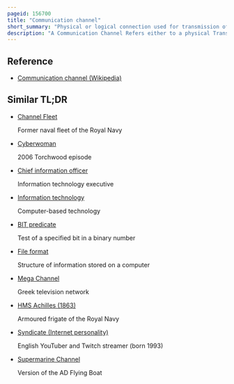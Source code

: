 ```yaml
---
pageid: 156700
title: "Communication channel"
short_summary: "Physical or logical connection used for transmission of information"
description: "A Communication Channel Refers either to a physical Transmission Medium such as a Wire or to a logical Connection over a multiplexed Medium such as a Radio Channel in Telecommunications and Computer Networks. A Channel is used for the Information Transfer of for Example a digital Bit Stream from one or several Senders to one or several Receivers. A channel has a certain capacity for transmitting information, often measured by its bandwidth in Hz or its data rate in bits per second."
---
```


## Reference

- [Communication channel (Wikipedia)](https://en.wikipedia.org/?curid=156700)

## Similar TL;DR

- [Channel Fleet](/tldr/en/channel-fleet)

  Former naval fleet of the Royal Navy

- [Cyberwoman](/tldr/en/cyberwoman)

  2006 Torchwood episode

- [Chief information officer](/tldr/en/chief-information-officer)

  Information technology executive

- [Information technology](/tldr/en/information-technology)

  Computer-based technology

- [BIT predicate](/tldr/en/bit-predicate)

  Test of a specified bit in a binary number

- [File format](/tldr/en/file-format)

  Structure of information stored on a computer

- [Mega Channel](/tldr/en/mega-channel)

  Greek television network

- [HMS Achilles (1863)](/tldr/en/hms-achilles-1863)

  Armoured frigate of the Royal Navy

- [Syndicate (Internet personality)](/tldr/en/syndicate-internet-personality)

  English YouTuber and Twitch streamer (born 1993)

- [Supermarine Channel](/tldr/en/supermarine-channel)

  Version of the AD Flying Boat
